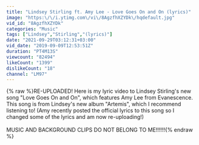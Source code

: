 ```yaml
---
title: "Lindsey Stirling ft. Amy Lee - Love Goes On and On (lyrics)"
image: "https:\/\/i.ytimg.com\/vi\/8AgzfhXZYDk\/hqdefault.jpg"
vid_id: "8AgzfhXZYDk"
categories: "Music"
tags: ["Lindsey","Stirling","(lyrics)"]
date: "2021-09-29T03:12:31+03:00"
vid_date: "2019-09-09T12:53:51Z"
duration: "PT4M13S"
viewcount: "82494"
likeCount: "1399"
dislikeCount: "18"
channel: "LM97"
---
```

{% raw %}RE-UPLOADED! Here is my lyric video to Lindsey Stirling's new song &quot;Love Goes On and On&quot;, which features Amy Lee from Evanescence. This song is from Lindsey's new album &quot;Artemis&quot;, which I recommend listening to! (Amy recently posted the official lyrics to this song so I changed some of the lyrics and am now re-uploading!)<br /><br />MUSIC AND BACKGROUND CLIPS DO NOT BELONG TO ME!!!!!!{% endraw %}
